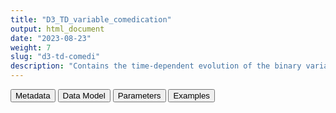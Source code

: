 ```yaml
---
title: "D3_TD_variable_comedication"
output: html_document
date: "2023-08-23"
weight: 7
slug: "d3-td-comedi"
description: "Contains the time-dependent evolution of the binary variable comedication. Only changes of status are recorded, with date of when the condition changes; a recording of the medication lasts 90 days and the algorithm is reverted to values 0 whenever no drug records active"
---
```


<script src="/rmarkdown-libs/core-js/shim.min.js"></script>
<script src="/rmarkdown-libs/react/react.min.js"></script>
<script src="/rmarkdown-libs/react/react-dom.min.js"></script>
<script src="/rmarkdown-libs/reactwidget/react-tools.js"></script>
<script src="/rmarkdown-libs/htmlwidgets/htmlwidgets.js"></script>
<link href="/rmarkdown-libs/reactable/reactable.css" rel="stylesheet" />
<script src="/rmarkdown-libs/reactable-binding/reactable.js"></script>
<div class="tab">
<button class="tablinks" onclick="openCity(event, &#39;Metadata&#39;)" id="defaultOpen">Metadata</button>
<button class="tablinks" onclick="openCity(event, &#39;Data Model&#39;)">Data Model</button>
<button class="tablinks" onclick="openCity(event, &#39;Parameters&#39;)">Parameters</button>
<button class="tablinks" onclick="openCity(event, &#39;Examples&#39;)">Examples</button>
</div>
<div id="Metadata" class="tabcontent">
<div id="htmlwidget-1" class="reactable html-widget " style="width:auto;height:600px;"></div>
<script type="application/json" data-for="htmlwidget-1">{"x":{"tag":{"name":"Reactable","attribs":{"data":{"medatata_name":["name of the dataset","content of the dataset","Unit of observation","How many observations per unit","Notes on dependencies","dataset with unique list of UoO","Variable capturing the UoO","Primary key","Parameters",null,null,null,null,null,null,null,null,null,null,null],"metadata_content":["D3_TD_variable_comedication","contains the time-dependent evolution of the binary variable comedication. Only changes of status are recorded, with date when the condition changes; a recording of the medication lasts 90 days and the algorithm is reverted to values 0 whenever no drug recrdis active","a person in the readiness study population","As many as the variation of the values of the variable from the moment the person enters to the moment the person exits the data source. Since the variable is expected to be non missing at any moment, the baseline value is recorded for all the units of observation",null,"D4_study_population","person_id","person_id date value_of_variable","comedication",null,null,null,null,null,null,null,null,null,null,null]},"columns":[{"id":"medatata_name","name":"medatata_name","type":"character"},{"id":"metadata_content","name":"metadata_content","type":"character"}],"sortable":false,"searchable":true,"pagination":false,"highlight":true,"bordered":true,"striped":true,"style":{"maxWidth":1800},"height":"600px","dataKey":"3d11103fe0ea7fffe4b7bdde54bc3ee4"},"children":[]},"class":"reactR_markup"},"evals":[],"jsHooks":[]}</script>
</div>
<div id="Data Model" class="tabcontent">
<div id="htmlwidget-2" class="reactable html-widget " style="width:auto;height:600px;"></div>
<script type="application/json" data-for="htmlwidget-2">{"x":{"tag":{"name":"Reactable","attribs":{"data":{"VarName":["person_id","date","value_of_variable",null,null,null,null,null,null,null,null,null,null,null,null,null,null,null,null,null],"Description":["unique person identifier",null,null,null,null,null,null,null,null,null,null,null,null,null,null,null,null,null,null,null],"Format":["character",null,"binary",null,null,null,null,null,null,null,null,null,null,null,null,null,null,null,null,null],"Vocabulary":["from D4_study_population",null,"1 = at least one of the components of the algorithm that define the condition is active\r\n0 = otherwise",null,null,null,null,null,null,null,null,null,null,null,null,null,null,null,null,null],"Parameters":[null,null,null,null,null,null,null,null,null,null,null,null,null,null,null,null,null,null,null,null],"Notes and examples":[null,"date when the condition changes; a record of medicine lasts 90; unique spells are created when the algorithm is 1, and the algorithm is reverted to values 0 whenever no component is active",null,null,null,null,null,null,null,null,null,null,null,null,null,null,null,null,null,null],"Source tables and variables":[null,null,null,null,null,null,null,null,null,null,null,null,null,null,null,null,null,null,null,null],"Retrieved":["yes",null,null,null,null,null,null,null,null,null,null,null,null,null,null,null,null,null,null,null],"Calculated":[null,"yes","yes",null,null,null,null,null,null,null,null,null,null,null,null,null,null,null,null,null],"Algorithm_id":[null,null,null,null,null,null,null,null,null,null,null,null,null,null,null,null,null,null,null,null],"Rule":[null,null,null,null,null,null,null,null,null,null,null,null,null,null,null,null,null,null,null,null]},"columns":[{"id":"VarName","name":"VarName","type":"character"},{"id":"Description","name":"Description","type":"character"},{"id":"Format","name":"Format","type":"character"},{"id":"Vocabulary","name":"Vocabulary","type":"character"},{"id":"Parameters","name":"Parameters","type":"logical"},{"id":"Notes and examples","name":"Notes and examples","type":"character"},{"id":"Source tables and variables","name":"Source tables and variables","type":"logical"},{"id":"Retrieved","name":"Retrieved","type":"character"},{"id":"Calculated","name":"Calculated","type":"character"},{"id":"Algorithm_id","name":"Algorithm_id","type":"logical"},{"id":"Rule","name":"Rule","type":"logical"}],"sortable":false,"searchable":true,"pagination":false,"highlight":true,"bordered":true,"striped":true,"style":{"maxWidth":1800},"height":"600px","dataKey":"e0d0f3b528952d723c79eff5b66fbfbc"},"children":[]},"class":"reactR_markup"},"evals":[],"jsHooks":[]}</script>
</div>
<div id="Parameters" class="tabcontent">
<div id="htmlwidget-3" class="reactable html-widget " style="width:auto;height:600px;"></div>
<script type="application/json" data-for="htmlwidget-3">{"x":{"tag":{"name":"Reactable","attribs":{"data":{"parameter in the table name":["comedication","comedication","comedication","comedication","comedication","comedication","comedication",null,null,null,null,null,null,null,null,null,null,null,null,null],"values":["DP_ANTIBIO","DP_ANTITHROMBOTIC","DP_ANTIVIR","DP_SEXHORMONES","DP_VACCINES","DP_IMMUNOSUPPR","DP_LIPIDLOWER",null,null,null,null,null,null,null,null,null,null,null,null,null],"parameter in the script":["list_of_comedication_for_cohort","list_of_comedication_for_cohort","list_of_comedication_for_cohort","list_of_comedication_for_cohort","list_of_comedication_for_cohort","list_of_comedication_for_cohort","list_of_comedication_for_cohort",null,null,null,null,null,null,null,null,null,null,null,null,null]},"columns":[{"id":"parameter in the table name","name":"parameter in the table name","type":"character"},{"id":"values","name":"values","type":"character"},{"id":"parameter in the script","name":"parameter in the script","type":"character"}],"sortable":false,"searchable":true,"pagination":false,"highlight":true,"bordered":true,"striped":true,"style":{"maxWidth":1800},"height":"600px","dataKey":"6fb57417fa6f8bf99d2c236c9fdc616c"},"children":[]},"class":"reactR_markup"},"evals":[],"jsHooks":[]}</script>
</div>
<div id="Examples" class="tabcontent">
<div id="htmlwidget-4" class="reactable html-widget " style="width:auto;height:600px;"></div>
<script type="application/json" data-for="htmlwidget-4">{"x":{"tag":{"name":"Reactable","attribs":{"data":{"person_id":["P0001","P0011","P0013","P0014","P0015","P0016","P0017","P0018","P0018","P0019","P0020","P0021","P0022","P0023","P0024","P0024","P0025","P0026","P0027","P0073"],"date":["2019-01-01T00:00:00Z","2019-01-01T00:00:00Z","2019-01-01T00:00:00Z","2019-01-01T00:00:00Z","2019-01-01T00:00:00Z","2019-01-01T00:00:00Z","2019-01-01T00:00:00Z","2019-01-01T00:00:00Z","2021-01-16T00:00:00Z","2019-01-01T00:00:00Z","2019-01-01T00:00:00Z","2019-01-01T00:00:00Z","2019-01-01T00:00:00Z","2019-01-01T00:00:00Z","2019-06-19T00:00:00Z","2021-01-27T00:00:00Z","2019-01-01T00:00:00Z","2019-01-01T00:00:00Z","2019-01-01T00:00:00Z","2019-01-01T00:00:00Z"],"value_of_variable":["0","0","0","0","0","0","0","0","1","0","0","0","0","0","0","1","0","0","0","0"]},"columns":[{"id":"person_id","name":"person_id","type":"character"},{"id":"date","name":"date","type":"Date"},{"id":"value_of_variable","name":"value_of_variable","type":"character"}],"sortable":false,"searchable":true,"pagination":false,"highlight":true,"bordered":true,"striped":true,"style":{"maxWidth":1800},"height":"600px","dataKey":"876092b49673986427580281b936566e"},"children":[]},"class":"reactR_markup"},"evals":[],"jsHooks":[]}</script>
</div>
